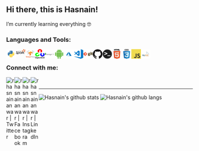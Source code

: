 ## Hi there, this is Hasnain!
I’m currently learning everything 🤓

### Languages and Tools:

<img align="left" alt="Python" title="Python" width="26px" src="https://raw.githubusercontent.com/github/explore/80688e429a7d4ef2fca1e82350fe8e3517d3494d/topics/python/python.png" />
<img align="left" alt="Spark" title="Spark" width="26px" src="https://raw.githubusercontent.com/awesome-spark/awesome-spark/master/spark-logo-trademark.svg" />
<img align="left" alt="Tensorflow" title="Tensorflow" width="26px" src="https://raw.githubusercontent.com/github/explore/80688e429a7d4ef2fca1e82350fe8e3517d3494d/topics/tensorflow/tensorflow.png" />
<img align="left" alt="OpenCV" title="OpenCV" width="26px" src="https://raw.githubusercontent.com/github/explore/80688e429a7d4ef2fca1e82350fe8e3517d3494d/topics/opencv/opencv.png" />
<img align="left" alt="MongoDB" title="MongoDB" width="26px" src="https://raw.githubusercontent.com/github/explore/80688e429a7d4ef2fca1e82350fe8e3517d3494d/topics/mongodb/mongodb.png" />
<img align="left" alt="Android" title="Android" width="26px" src="https://raw.githubusercontent.com/github/explore/80688e429a7d4ef2fca1e82350fe8e3517d3494d/topics/android/android.png" />
<img align="left" alt="Azure" title="Azure" width="26px" src="https://raw.githubusercontent.com/github/explore/80688e429a7d4ef2fca1e82350fe8e3517d3494d/topics/azure/azure.png" />
<img align="left" alt="Visual Studio Code" title="Visual Studio Code" width="26px" src="https://raw.githubusercontent.com/github/explore/80688e429a7d4ef2fca1e82350fe8e3517d3494d/topics/visual-studio-code/visual-studio-code.png" />
<img align="left" alt="Git" title="Git" width="26px" src="https://raw.githubusercontent.com/github/explore/80688e429a7d4ef2fca1e82350fe8e3517d3494d/topics/git/git.png" />
<img align="left" alt="GitHub" title="GitHub" width="26px" src="https://raw.githubusercontent.com/github/explore/78df643247d429f6cc873026c0622819ad797942/topics/github/github.png" />
<img align="left" alt="Terminal" title="Terminal" width="26px" src="https://raw.githubusercontent.com/github/explore/80688e429a7d4ef2fca1e82350fe8e3517d3494d/topics/terminal/terminal.png" />
<img align="left" alt="HTML5" title="HTML5" width="26px" src="https://raw.githubusercontent.com/github/explore/80688e429a7d4ef2fca1e82350fe8e3517d3494d/topics/html/html.png" />
<img align="left" alt="CSS3" title="CSS3" width="26px" src="https://raw.githubusercontent.com/github/explore/80688e429a7d4ef2fca1e82350fe8e3517d3494d/topics/css/css.png" />
<img align="left" alt="JavaScript" title="JavaScript" width="26px" src="https://raw.githubusercontent.com/github/explore/80688e429a7d4ef2fca1e82350fe8e3517d3494d/topics/javascript/javascript.png" />
<img align="left" alt="MySQL" title="MySQL" width="26px" src="https://raw.githubusercontent.com/github/explore/80688e429a7d4ef2fca1e82350fe8e3517d3494d/topics/mysql/mysql.png" />

<br />

### Connect with me:

[<img align="left" alt="rhasnainanwar | Twitter" width="22px" src="https://cdn.jsdelivr.net/npm/simple-icons@v3/icons/twitter.svg" />][twitter]
[<img align="left" alt="rhasnainanwar | Facebook" width="22px" src="https://cdn.jsdelivr.net/npm/simple-icons@v3/icons/facebook.svg" />][facebook]
[<img align="left" alt="rhasnainanwar | Instagram" width="22px" src="https://cdn.jsdelivr.net/npm/simple-icons@v3/icons/instagram.svg" />][instagram]
[<img align="left" alt="rhasnainanwar | LinkedIn" width="22px" src="https://cdn.jsdelivr.net/npm/simple-icons@v3/icons/linkedin.svg" />][linkedin]

<br />

---

![Hasnain's github stats](https://github-readme-stats.vercel.app/api?username=rhasnainanwar&count_private=true&show_icons=true)
![Hasnain's github langs](https://github-readme-stats.vercel.app/api/top-langs/?username=rhasnainanwar&count_private=true&hide=jupyter%20notebook&layout=compact)

[twitter]: https://twitter.com/RHasnainAnwar
[instagram]: https://instagram.com/nainsshutter
[linkedin]: https://linkedin.com/in/rajahasnain570
[facebook]: https://www.facebook.com/raja.hasnain.570
